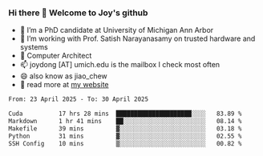 ### Hi there 👋 Welcome to Joy's github

- 🔭 I’m a PhD candidate at University of Michigan Ann Arbor
- 🌱 I’m working with Prof. Satish Narayanasamy on trusted hardware and systems
- 👯 Computer Architect
- 📫 joydong [AT] umich.edu is the mailbox I check most often
- 😄 also know as jiao_chew
- 💬 read more at [my website](https://joydddd.github.io/)
<!--START_SECTION:waka-->

```txt
From: 23 April 2025 - To: 30 April 2025

Cuda          17 hrs 28 mins  █████████████████████░░░░   83.89 %
Markdown      1 hr 41 mins    ██░░░░░░░░░░░░░░░░░░░░░░░   08.14 %
Makefile      39 mins         ▓░░░░░░░░░░░░░░░░░░░░░░░░   03.18 %
Python        31 mins         ▓░░░░░░░░░░░░░░░░░░░░░░░░   02.55 %
SSH Config    10 mins         ▒░░░░░░░░░░░░░░░░░░░░░░░░   00.82 %
```

<!--END_SECTION:waka-->
